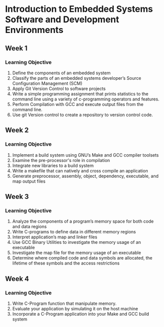 # Introduction to Embedded Systems Software and Development Environments

## Week 1
### Learning Objective
1. Define the components of an embedded system
2. Classify the parts of an embedded systems developer’s Source Configuration Management (SCM)
3. Apply Git Version Control to software projects
4. Write a simple programming assignment that prints statistics to the command line using a variety of c-programming operators and features.
5. Perform Compilation with GCC and execute output files from the command line.
6. Use git Version control to create a repository to version control code.

## Week 2
### Learning Objective
1. Implement a build system using GNU’s Make and GCC compiler toolsets
2. Examine the pre-processor's role in compilation
3. Integrate new libraries to a build system
4. Write a makefile that can natively and cross compile an application
5. Generate preprocessor, assembly, object, dependency, executable, and map output files

## Week 3
### Learning Objective
1. Analyze the components of a program’s memory space for both code and data regions
2. Write C-programs to define data in different memory regions
3. Interpret application’s map and linker files
4. Use GCC Binary Utilities to investigate the memory usage of an executable
5. Investigate the map file for the memory usage of an executable
6. Determine where compiled code and data symbols are allocated, the lifetime of these symbols and the access restrictions

## Week 4
### Learning Objective
1. Write C-Program function that manipulate memory.
2. Evaluate your application by simulating it on the host machine
3. Incorporate a C-Program application into your Make and GCC build system
